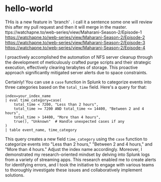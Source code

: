 # hello-world
THis is a new feature in 'branch' . i call it a sentence
some one will review this after my pull request and then it will merge in the master.
ttps://watchapne.to/web-series/view/Maharani-Season-2/Episode-1
https://watchapne.to/web-series/view/Maharani-Season-2/Episode-2
https://watchapne.to/web-series/view/Maharani-Season-2/Episode-3
https://watchapne.to/web-series/view/Maharani-Season-2/Episode-4

I proactively accomplished the automation of NFS server cleanup through the development of meticulously crafted purge scripts and their strategic execution, effectively clearing terabytes of storage. This proactive approach significantly mitigated server alerts due to space constraints.


Certainly! You can use a `case` function in Splunk to categorize events into three categories based on the `total_time` field. Here's a query for that:

```spl
index=your_index_name
| eval time_category=case(
    total_time < 7200, "Less than 2 hours",
    total_time >= 7200 AND total_time <= 14400, "Between 2 and 4 hours",
    total_time > 14400, "More than 4 hours",
    true(), "Unknown"  # Handle unexpected cases if any
)
| table event_name, time_category
```

This query creates a new field `time_category` using the `case` function to categorize events into "Less than 2 hours," "Between 2 and 4 hours," and "More than 4 hours." Adjust the index name accordingly.
Moreover, I demonstrated my research-oriented mindset by delving into Splunk logs from a variety of streaming apps. This research enabled me to create alerts for identifying errors, and I took the initiative to engage with various teams to thoroughly investigate these issues and collaboratively implement solutions.
